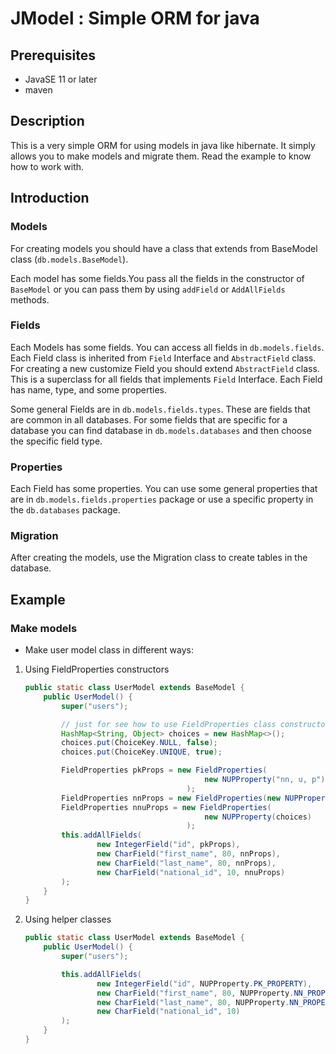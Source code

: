 
# JModel : Simple ORM for java

## Prerequisites
* JavaSE 11 or later
* maven

## Description
This is a very simple ORM for using models in java like hibernate.
It simply allows you to make models and migrate them. Read the example
to know how to work with.

## Introduction

### Models
For creating models you should have a class that extends from BaseModel class
(`db.models.BaseModel`).

Each model has some fields.You pass all the fields in the constructor of
`BaseModel` or you can pass them by using `addField` or `AddAllFields` methods.

### Fields
Each Models has some fields. You can access all fields in
`db.models.fields`. Each Field class is inherited from `Field`
Interface and `AbstractField` class. For creating a new customize Field you
should extend `AbstractField` class. This is a superclass for all fields that
implements `Field` Interface. Each Field has name, type, and some properties.

Some general Fields are in `db.models.fields.types`. These are fields that are
common in all databases. For some fields that are specific for a database you
can find database in `db.models.databases` and then choose the specific field
type.

### Properties
Each Field has some properties. You can use some general properties that are
in `db.models.fields.properties` package or use a specific property in the
`db.databases` package.

### Migration
After creating the models, use the Migration class to create tables in the
database.

## Example
### Make models
* Make user model class in different ways:
1. Using FieldProperties constructors
    ```java
    public static class UserModel extends BaseModel {
        public UserModel() {
            super("users");

            // just for see how to use FieldProperties class constructors
            HashMap<String, Object> choices = new HashMap<>();
            choices.put(ChoiceKey.NULL, false);
            choices.put(ChoiceKey.UNIQUE, true);

            FieldProperties pkProps = new FieldProperties(
                                            new NUPProperty("nn, u, p")
                                        );
            FieldProperties nnProps = new FieldProperties(new NUPProperty(4));
            FieldProperties nnuProps = new FieldProperties(
                                            new NUPProperty(choices)
                                        );
            this.addAllFields(
                    new IntegerField("id", pkProps),
                    new CharField("first_name", 80, nnProps),
                    new CharField("last_name", 80, nnProps),
                    new CharField("national_id", 10, nnuProps)
            );
        }
    }
    ```
2. Using helper classes

    ```java
    public static class UserModel extends BaseModel {
        public UserModel() {
            super("users");

            this.addAllFields(
                    new IntegerField("id", NUPProperty.PK_PROPERTY),
                    new CharField("first_name", 80, NUPProperty.NN_PROPERTY),
                    new CharField("last_name", 80, NUPProperty.NN_PROPERTY),
                    new CharField("national_id", 10)
            );
        }
    }
    ```
